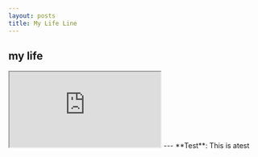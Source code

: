 ```yaml
---
layout: posts
title: My Life Line
---
```


## my life 
<iframe src="https://docs.google.com/spreadsheets/d/e/2PACX-1vR8d4qfm98NOidoRUc5LgwVMfJ_vZg2Uu59PPMiYpUVHZ792hhwDC6q9GVOLYQfrYvU_cuwYXPpxxpX/pubhtml?widget=true&amp;headers=false"></iframe>
---
**Test**: This is atest
